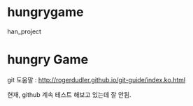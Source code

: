 hungrygame
==========

han_project


# hungry Game

git 도움말 : http://rogerdudler.github.io/git-guide/index.ko.html

현재, github 계속 테스트 해보고 있는데 잘 안됨.

